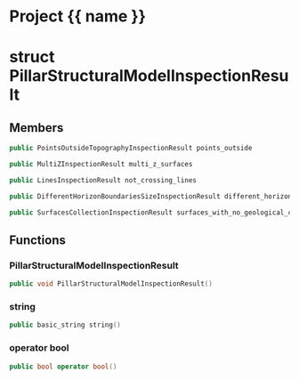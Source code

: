 <script setup>
import {useRoute} from 'vitepress'
const {path} = useRoute()
const tokens = path.split('/')
const words = tokens[2].split('-');
for (let i = 0; i < words.length; i++) {
    words[i] = words[i].charAt(0).toUpperCase() + words[i].slice(1);
    words[i] = words[i].replace('geode', 'Geode')
}
const name = words.join('-');
</script>
# Project {{ name }}

# struct PillarStructuralModelInspectionResult


## Members

```cpp
public PointsOutsideTopographyInspectionResult points_outside

```

```cpp
public MultiZInspectionResult multi_z_surfaces

```

```cpp
public LinesInspectionResult not_crossing_lines

```

```cpp
public DifferentHorizonBoundariesSizeInspectionResult different_horizon_boundaries_size

```

```cpp
public SurfacesCollectionInspectionResult surfaces_with_no_geological_collection

```



## Functions

### PillarStructuralModelInspectionResult

```cpp
public void PillarStructuralModelInspectionResult()
```


### string

```cpp
public basic_string string()
```


### operator bool

```cpp
public bool operator bool()
```




